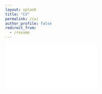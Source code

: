 ```yaml
---
layout: splash
title: "CV"
permalink: /cv/
author_profile: false
redirect_from:
  - /resume
---
```


<!-- <embed src="/files/CV.pdf" type="application/pdf" /> -->
<embed src="/files/CV.pdf" type='application/pdf'> 